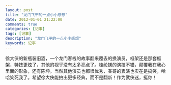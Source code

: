```yaml
---
layout: post
title: "龙门飞甲的一点小小感想"
date: 2012-01-01 21:22:00 
comments: true
categories: [记事]
tags: [记事]
description: "龙门飞甲的一点小小感想"
keywords: 记事
---
```



 徐大侠的新瓶装旧酒，一个龙门客栈的故事翻来覆去的换演员，框架还是那套框架，特技更炫了，其他的视乎没有太多亮点了。桂纶镁的演技不错，颠覆我在我心里面的形象，还有陈坤。当然其他演员也都很优秀，春哥的表演也实在是搞笑，哈哈笑死我了。希望徐大侠能拍出更多经典，而不是翻新！作为武侠迷，挺你！


